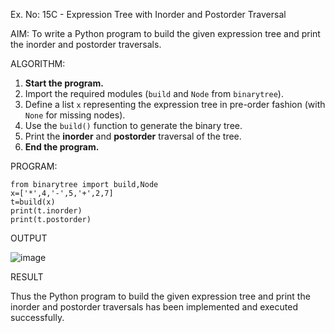 Ex. No: 15C - Expression Tree with Inorder and Postorder Traversal

AIM:
To write a Python program to build the given expression tree and print the inorder and postorder traversals.

ALGORITHM:

1. **Start the program.**
2. Import the required modules (`build` and `Node` from `binarytree`).
3. Define a list `x` representing the expression tree in pre-order fashion (with `None` for missing nodes).
4. Use the `build()` function to generate the binary tree.
5. Print the **inorder** and **postorder** traversal of the tree.
6. **End the program.**

PROGRAM:
```
from binarytree import build,Node
x=['*',4,'-',5,'+',2,7]
t=build(x)
print(t.inorder)
print(t.postorder)
```
OUTPUT

![image](https://github.com/user-attachments/assets/343122fe-5ac6-49b6-93ca-39662730ccd4)

RESULT

Thus the Python program to build the given expression tree and print the inorder and postorder traversals has been implemented and executed successfully.
